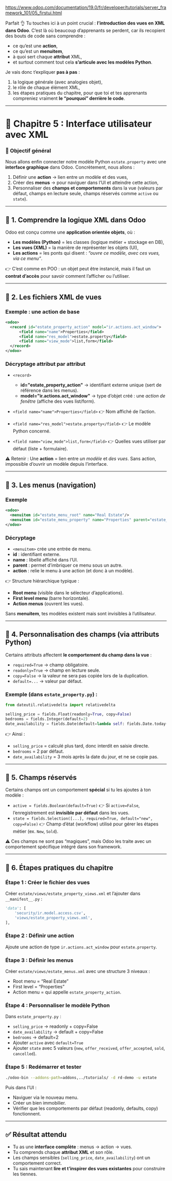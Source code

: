 https://www.odoo.com/documentation/19.0/fr/developer/tutorials/server_framework_101/05_firstui.html

Parfait 👌 Tu touches ici à un point crucial : **l’introduction des vues en XML dans Odoo**.
C’est là où beaucoup d’apprenants se perdent, car ils recopient des bouts de code sans comprendre :

* ce qu’est une **action**,
* ce qu’est un **menuitem**,
* à quoi sert chaque **attribut** XML,
* et surtout comment tout cela **s’articule avec les modèles Python**.

Je vais donc t’expliquer **pas à pas** :

1. la logique générale (avec analogies objet),
2. le rôle de chaque élément XML,
3. les étapes pratiques du chapitre,
   pour que toi et tes apprenants compreniez vraiment **le “pourquoi” derrière le code**.

---

# 📘 Chapitre 5 : Interface utilisateur avec XML

### 🎯 Objectif général

Nous allons enfin connecter notre modèle Python `estate.property` avec une **interface graphique** dans Odoo.
Concrètement, nous allons :

1. Définir une **action** → lien entre un modèle et des vues,
2. Créer des **menus** → pour naviguer dans l’UI et atteindre cette action,
3. Personnaliser des **champs et comportements** dans la vue (valeurs par défaut, champs en lecture seule, champs réservés comme `active` ou `state`).

---

## 🔹 1. Comprendre la logique XML dans Odoo

Odoo est conçu comme une **application orientée objets**, où :

* **Les modèles (Python)** = les classes (logique métier + stockage en DB),
* **Les vues (XML)** = la manière de représenter les objets (UI),
* **Les actions** = les ponts qui disent : *“ouvre ce modèle, avec ces vues, via ce menu”*.

👉 C’est comme en POO : un objet peut être instancié, mais il faut un **contrat d’accès** pour savoir comment l’afficher ou l’utiliser.

---

## 🔹 2. Les fichiers XML de vues

### Exemple : une action de base

```xml
<odoo>
  <record id="estate_property_action" model="ir.actions.act_window">
      <field name="name">Properties</field>
      <field name="res_model">estate.property</field>
      <field name="view_mode">list,form</field>
  </record>
</odoo>
```

### Décryptage attribut par attribut

* `<record>`

  * **id="estate\_property\_action"** → identifiant externe unique (sert de référence dans les menus).
  * **model="ir.actions.act\_window"** → type d’objet créé : une *action de fenêtre* (affiche des vues list/form).

* `<field name="name">Properties</field>`
  👉 Nom affiché de l’action.

* `<field name="res_model">estate.property</field>`
  👉 Le modèle Python concerné.

* `<field name="view_mode">list,form</field>`
  👉 Quelles vues utiliser par défaut (liste + formulaire).

⚠️ Retenir :
Une **action** = lien entre *un modèle* et *des vues*. Sans action, impossible d’ouvrir un modèle depuis l’interface.

---

## 🔹 3. Les menus (navigation)

### Exemple

```xml
<odoo>
  <menuitem id="estate_menu_root" name="Real Estate"/>
  <menuitem id="estate_menu_property" name="Properties" parent="estate_menu_root" action="estate_property_action"/>
</odoo>
```

### Décryptage

* `<menuitem>` crée une entrée de menu.
* **id** : identifiant externe.
* **name** : libellé affiché dans l’UI.
* **parent** : permet d’imbriquer ce menu sous un autre.
* **action** : relie le menu à une action (et donc à un modèle).

👉 Structure hiérarchique typique :

* **Root menu** (visible dans le sélecteur d’applications).
* **First level menu** (barre horizontale).
* **Action menus** (ouvrent les vues).

Sans **menuitem**, tes modèles existent mais sont invisibles à l’utilisateur.

---

## 🔹 4. Personnalisation des champs (via attributs Python)

Certains attributs affectent **le comportement du champ dans la vue** :

* `required=True` → champ obligatoire.
* `readonly=True` → champ en lecture seule.
* `copy=False` → la valeur ne sera pas copiée lors de la duplication.
* `default=...` → valeur par défaut.

### Exemple (dans `estate_property.py`) :

```python
from dateutil.relativedelta import relativedelta

selling_price = fields.Float(readonly=True, copy=False)
bedrooms = fields.Integer(default=2)
date_availability = fields.Date(default=lambda self: fields.Date.today() + relativedelta(months=3), copy=False)
```

👉 Ainsi :

* `selling_price` = calculé plus tard, donc interdit en saisie directe.
* `bedrooms` = 2 par défaut.
* `date_availability` = 3 mois après la date du jour, et ne se copie pas.

---

## 🔹 5. Champs réservés

Certains champs ont un comportement **spécial** si tu les ajoutes à ton modèle :

* `active = fields.Boolean(default=True)`
  👉 Si `active=False`, l’enregistrement est **invisible par défaut** dans les vues.
* `state = fields.Selection([...], required=True, default="new", copy=False)`
  👉 Champ d’état (workflow) utilisé pour gérer les étapes métier (ex. `New`, `Sold`).

⚠️ Ces champs ne sont pas “magiques”, mais Odoo les traite avec un comportement spécifique intégré dans son framework.

---

## 🔹 6. Étapes pratiques du chapitre

### Étape 1 : Créer le fichier des vues

Créer `estate/views/estate_property_views.xml` et l’ajouter dans `__manifest__.py` :

```python
'data': [
    'security/ir.model.access.csv',
    'views/estate_property_views.xml',
],
```

### Étape 2 : Définir une action

Ajoute une action de type `ir.actions.act_window` pour `estate.property`.

### Étape 3 : Définir les menus

Créer `estate/views/estate_menus.xml` avec une structure 3 niveaux :

* Root menu = “Real Estate”
* First level = “Properties”
* Action menu = qui appelle `estate_property_action`.

### Étape 4 : Personnaliser le modèle Python

Dans `estate_property.py` :

* `selling_price` → readonly + copy=False
* `date_availability` → default + copy=False
* `bedrooms` → default=2
* Ajouter `active` avec `default=True`
* Ajouter `state` avec 5 valeurs (`new`, `offer_received`, `offer_accepted`, `sold`, `cancelled`).

### Étape 5 : Redémarrer et tester

```bash
./odoo-bin --addons-path=addons,../tutorials/ -d rd-demo -u estate
```

Puis dans l’UI :

* Naviguer via le nouveau menu.
* Créer un bien immobilier.
* Vérifier que les comportements par défaut (readonly, defaults, copy) fonctionnent.

---

## ✅ Résultat attendu

* Tu as une **interface complète** : menus → action → vues.
* Tu comprends chaque **attribut XML** et son rôle.
* Les champs sensibles (`selling_price`, `date_availability`) ont un comportement correct.
* Tu sais maintenant **lire et t’inspirer des vues existantes** pour construire les tiennes.



